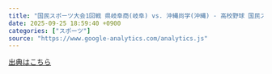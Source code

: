 ```yaml
---
title: "国民スポーツ大会1回戦 県岐阜商(岐阜) vs. 沖縄尚学(沖縄) - 高校野球 国民スポーツ大会 - ライブ配信 - スポーツナビ"
date: 2025-09-25 18:59:40 +0900
categories: ["スポーツ"]
source: "https://www.google-analytics.com/analytics.js"
---
```


[出典はこちら](https://www.google-analytics.com/analytics.js)
